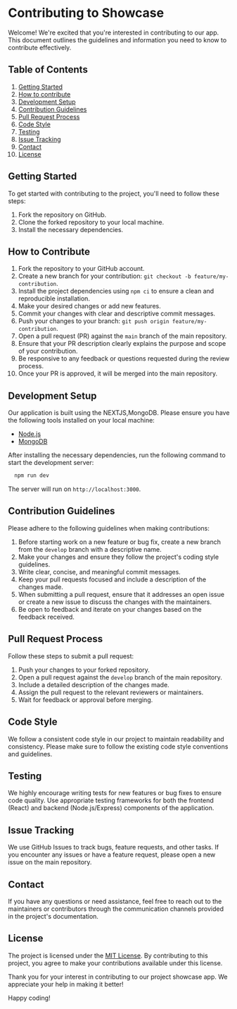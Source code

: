 # Contributing to Showcase

Welcome! We're excited that you're interested in contributing to our app. This document outlines the guidelines and information you need to know to contribute effectively.

## Table of Contents

1. [Getting Started](#getting-started)
2. [How to contribute](#how-to-contribute)
3. [Development Setup](#development-setup)
4. [Contribution Guidelines](#contribution-guidelines)
5. [Pull Request Process](#pull-request-process)
6. [Code Style](#code-style)
7. [Testing](#testing)
8. [Issue Tracking](#issue-tracking)
9. [Contact](#contact)
10. [License](#license)

## Getting Started

To get started with contributing to the project, you'll need to follow these steps:

1. Fork the repository on GitHub.
2. Clone the forked repository to your local machine.
3. Install the necessary dependencies.

## How to Contribute

1. Fork the repository to your GitHub account.
2. Create a new branch for your contribution: `git checkout -b feature/my-contribution`.
3. Install the project dependencies using `npm ci` to ensure a clean and reproducible installation.
4. Make your desired changes or add new features.
5. Commit your changes with clear and descriptive commit messages.
6. Push your changes to your branch: `git push origin feature/my-contribution`.
7. Open a pull request (PR) against the `main` branch of the main repository.
8. Ensure that your PR description clearly explains the purpose and scope of your contribution.
9. Be responsive to any feedback or questions requested during the review process.
10. Once your PR is approved, it will be merged into the main repository.

## Development Setup

Our application is built using the NEXTJS,MongoDB. Please ensure you have the following tools installed on your local machine:

- [Node.js](https://nodejs.org)
- [MongoDB](https://www.mongodb.com)

After installing the necessary dependencies, run the following command to start the development server:

```bash
  npm run dev
``` 

The server will run on `http://localhost:3000`.

## Contribution Guidelines

Please adhere to the following guidelines when making contributions:

1. Before starting work on a new feature or bug fix, create a new branch from the `develop` branch with a descriptive name.
2. Make your changes and ensure they follow the project's coding style guidelines.
3. Write clear, concise, and meaningful commit messages.
4. Keep your pull requests focused and include a description of the changes made.
5. When submitting a pull request, ensure that it addresses an open issue or create a new issue to discuss the changes with the maintainers.
6. Be open to feedback and iterate on your changes based on the feedback received.

## Pull Request Process

Follow these steps to submit a pull request:

1. Push your changes to your forked repository.
2. Open a pull request against the `develop` branch of the main repository.
3. Include a detailed description of the changes made.
4. Assign the pull request to the relevant reviewers or maintainers.
5. Wait for feedback or approval before merging.

## Code Style

We follow a consistent code style in our project to maintain readability and consistency. Please make sure to follow the existing code style conventions and guidelines.

## Testing

We highly encourage writing tests for new features or bug fixes to ensure code quality. Use appropriate testing frameworks for both the frontend (React) and backend (Node.js/Express) components of the application.

## Issue Tracking

We use GitHub Issues to track bugs, feature requests, and other tasks. If you encounter any issues or have a feature request, please open a new issue on the main repository.

## Contact

If you have any questions or need assistance, feel free to reach out to the maintainers or contributors through the communication channels provided in the project's documentation.

## License

The project is licensed under the [MIT License](LICENSE). By contributing to this project, you agree to make your contributions available under this license.

Thank you for your interest in contributing to our project showcase app. We appreciate your help in making it better!

Happy coding!
